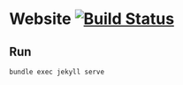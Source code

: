 # Website [![Build Status](https://travis-ci.com/johndcobb/johndcobb.github.io.svg?branch=master)](https://travis-ci.com/johndcobb/johndcobb.github.io)


## Run

```
bundle exec jekyll serve
```
